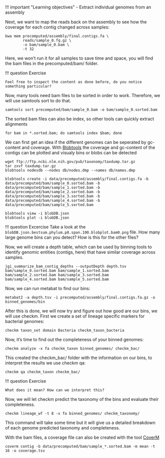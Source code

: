 !!! important "Learning objectives"
    - Extract individual genomes from an assembly

Next, we want to map the reads back on the assembly to see how the coverage for each contig changed across samples:

    bwa mem precomputed/assembly/final.contigs.fa \
            reads/sample_0.fq.gz \
            -o bam/sample_0.bam \
            -t 32

Here, we won’t run it for all samples to save time and space, you will find the bam files in the precomputed/bam/ folder. 

!!! question Exercise

    Feel free to inspect the content as done before, do you notice something particular?

Now, many tools need bam files to be sorted in order to work. Therefore, we will use samtools sort to do that.

    samtools sort precomputed/bam/sample_0.bam -o bam/sample_0.sorted.bam

The sorted bam files can also be index, so other tools can quickly extract alignments

    for bam in *.sorted.bam; do samtools index $bam; done

We can first get an idea if the different genomes can be seperated by gc-content and coverage. With [Blobtools](https://github.com/DRL/blobtools) the coverage and gc-content of the contigs can be plotted and visualy bins or blobs can be detected

    wget ftp://ftp.ncbi.nlm.nih.gov/pub/taxonomy/taxdump.tar.gz
    tar zxvf taxdump.tar.gz
    blobtools nodesdb --nodes db/nodes.dmp --names db/names.dmp

    blobtools create -i data/precomputed/assembly/final.contigs.fa -b data/precomputed/bam/sample_0.sorted.bam -b data/precomputed/bam/sample_1.sorted.bam -b data/precomputed/bam/sample_2.sorted.bam -b data/precomputed/bam/sample_3.sorted.bam -b data/precomputed/bam/sample_4.sorted.bam -b data/precomputed/bam/sample_5.sorted.bam

    blobtools view -i blobDB.json
    blobtools plot -i blobDB.json

!!! question Excercise
    Take a look at the `blobDB.json.bestsum.phylum.p8.span.100.blobplot.bam0.png` file. How many large genome bins can you detect? How is this for the other files?


Now, we will create a depth table, which can be used by binning tools to identify genomic entities (contigs, here) that have similar coverage across samples.

    jgi_summarize_bam_contig_depths --outputDepth depth.tsv bam/sample_0.sorted.bam bam/sample_1.sorted.bam bam/sample_2.sorted.bam bam/sample_3.sorted.bam bam/sample_4.sorted.bam bam/sample_5.sorted.bam

Now, we can run metabat to find our bins:

    metabat2 -a depth.tsv -i precomputed/assembly/final.contigs.fa.gz -o binned_genomes/bin

After this is done, we will now try and figure out how good are our bins, we will use checkm. First we create a set of lineage specific markers for bacterial genomes:

    checkm taxon_set domain Bacteria checkm_taxon_bacteria

Now, it’s time to find out the completeness of your binned genomes:

    checkm analyze -x fa checkm_taxon binned_genomes/ checkm_bac/

This created the checkm_bac/ folder with the information on our bins, to interpret the results we use checkm qa:

    checkm qa checkm_taxon checkm_bac/

!!! question Exercise

    What does it mean? How can we interpret this?

Now, we will let checkm predict the taxonomy of the bins and evaluate their completeness.

    checkm lineage_wf -t 8 -x fa binned_genomes/ checkm_taxonomy/

This command will take some time but it will give us a detailed breakdown of each genome predicted taxonomy and completeness.

With the bam files, a coverage file can also be created with the tool [CoverM](https://github.com/wwood/CoverM)

    coverm contig -b data/precomputed/bam/sample_*.sorted.bam -m mean -t 16 -o coverage.tsv